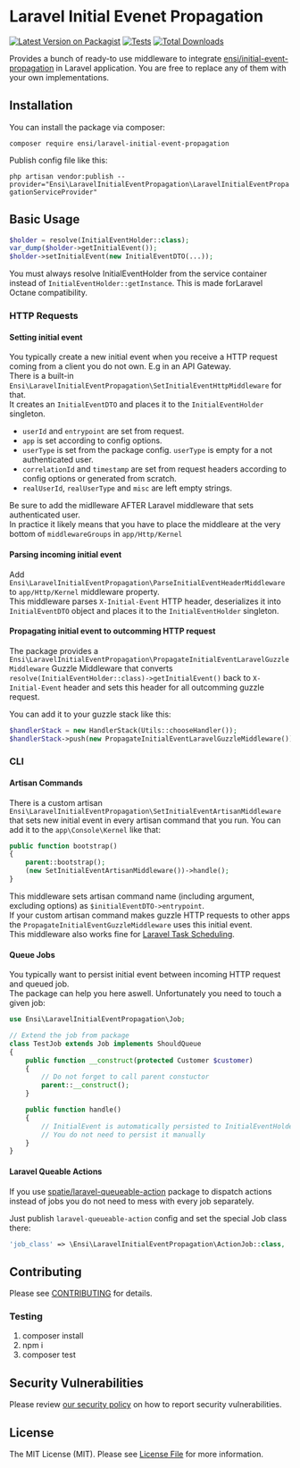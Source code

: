 # Laravel Initial Evenet Propagation

[![Latest Version on Packagist](https://img.shields.io/packagist/v/ensi/laravel-initial-event-propagation.svg?style=flat-square)](https://packagist.org/packages/ensi/laravel-initial-event-propagation)
[![Tests](https://github.com/ensi-platform/laravel-initial-event-propagation/actions/workflows/run-tests.yml/badge.svg?branch=master)](https://github.com/ensi-platform/laravel-initial-event-propagation/actions/workflows/run-tests.yml)
[![Total Downloads](https://img.shields.io/packagist/dt/ensi/laravel-initial-event-propagation.svg?style=flat-square)](https://packagist.org/packages/ensi/laravel-initial-event-propagation)

Provides a bunch of ready-to use middleware to integrate [ensi/initial-event-propagation](https://github.com/ensi-platform/php-initial-event-propagation/) in Laravel application.
You are free to replace any of them with your own implementations.

## Installation

You can install the package via composer:

`composer require ensi/laravel-initial-event-propagation`

Publish config file like this:

`php artisan vendor:publish --provider="Ensi\LaravelInitialEventPropagation\LaravelInitialEventPropagationServiceProvider"`

## Basic Usage

```php
$holder = resolve(InitialEventHolder::class);
var_dump($holder->getInitialEvent());
$holder->setInitialEvent(new InitialEventDTO(...));
```

You must always resolve InitialEventHolder from the service container instead of `InitialEventHolder::getInstance`.
This is made forLaravel Octane compatibility.

### HTTP Requests

#### Setting initial event

You typically create a new initial event when you receive a HTTP request coming from a client you do not own. E.g in an API Gateway.  
There is a built-in `Ensi\LaravelInitialEventPropagation\SetInitialEventHttpMiddleware` for that.  
It creates an `InitialEventDTO` and places it to the `InitialEventHolder` singleton.  
- `userId` and `entrypoint` are set from request.
- `app` is set according to config options.
- `userType` is set from the package config. `userType` is empty for a not authenticated user.
- `correlationId` and `timestamp` are set from request headers according to config options or generated from scratch.
- `realUserId`, `realUserType` and `misc` are left empty strings.

Be sure to add the midlleware AFTER Laravel middleware that sets authenticated user.   
In practice it likely means that you have to place the middleare at the very bottom of `middlewareGroups` in `app/Http/Kernel`

#### Parsing incoming initial event

Add `Ensi\LaravelInitialEventPropagation\ParseInitialEventHeaderMiddleware` to `app/Http/Kernel` middleware property.  
This middleware parses `X-Initial-Event` HTTP header, deserializes it into `InitialEventDTO` object and places it to the `InitialEventHolder` singleton.

#### Propagating initial event to outcomming HTTP request
The package provides a `Ensi\LaravelInitialEventPropagation\PropagateInitialEventLaravelGuzzleMiddleware` Guzzle Middleware that converts ` resolve(InitialEventHolder::class)->getInitialEvent()` back to `X-Initial-Event` header and sets this header for all outcomming guzzle request.  

You can add it to your guzzle stack like this:

```php
$handlerStack = new HandlerStack(Utils::chooseHandler());
$handlerStack->push(new PropagateInitialEventLaravelGuzzleMiddleware());
```

### CLI

#### Artisan Commands

There is a custom artisan `Ensi\LaravelInitialEventPropagation\SetInitialEventArtisanMiddleware` that sets new initial event in every artisan command that you run.
You can add it to the `app\Console\Kernel` like that:

```php
public function bootstrap()
{
    parent::bootstrap();
    (new SetInitialEventArtisanMiddleware())->handle();
}
```
This middleware sets artisan command name (including argument, excluding options) as `$initialEventDTO->entrypoint`.  
If your custom artisan command makes guzzle HTTP requests to other apps the `PropagateInitialEventGuzzleMiddleware` uses this initial event.  
This middleware also works fine for [Laravel Task Scheduling](https://laravel.com/docs/latest/scheduling).

#### Queue Jobs

You typically want to persist initial event between incoming HTTP request and queued job.  
The package can help you here aswell. Unfortunately you need to touch a given job:

```php
use Ensi\LaravelInitialEventPropagation\Job;

// Extend the job from package
class TestJob extends Job implements ShouldQueue 
{
    public function __construct(protected Customer $customer)
    {
        // Do not forget to call parent constuctor
        parent::__construct();
    }

    public function handle()
    {
        // InitialEvent is automatically persisted to InitialEventHolder via job middleware in parent class, 
        // You do not need to persist it manually
    }
}
```

#### Laravel Queable Actions

If you use [spatie/laravel-queueable-action](https://github.com/spatie/laravel-queueable-action) package to dispatch actions instead of jobs you do not need to mess with every job separately.

Just publish `laravel-queueable-action` config and set the special Job class there:

```php 
'job_class' => \Ensi\LaravelInitialEventPropagation\ActionJob::class,
```

## Contributing

Please see [CONTRIBUTING](.github/CONTRIBUTING.md) for details.

### Testing

1. composer install
2. npm i
3. composer test

## Security Vulnerabilities

Please review [our security policy](.github/SECURITY.md) on how to report security vulnerabilities.

## License

The MIT License (MIT). Please see [License File](LICENSE.md) for more information.


